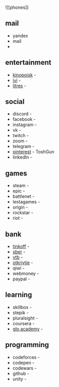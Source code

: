 ![[phones]]

## mail
- yandex
- mail
- 
## entertainment
- [kinopoisk](https://hd.kinopoisk.ru/) - 
- [ivi](https://www.ivi.ru/) - 
- [litres](https://www.litres.ru/) - 
## social
- discord - 
- facebook - 
- instagram - 
- vk - 
- twitch - 
- zoom - 
- telegram - 
- [pinterest](https://ru.pinterest.com) - ToshGun 
- linkedIn - 
## games
- steam - 
- epic - 
- battlenet - 
- lestagames - 
- origin - 
- rockstar - 
- riot - 
## bank
- [tinkoff](https://www.tinkoff.ru/) - 
- [sber](https://online.sberbank.ru/CSAFront/index.do) - 
- [vtb](https://www.vtb.ru/) - 
- [otkriytie](https://ib.open.ru/webbank/#/login) - 
- qiwi - 
- webmoney - 
- paypal - 
## learning
- skillbox - 
- stepik - 
- pluralsight - 
- coursera - 
- [glo academy](https://study.up-skills.ru/) - 
## programming
- codeforces - 
- codepen -
- codewars - 
- github - 
- unity - 



